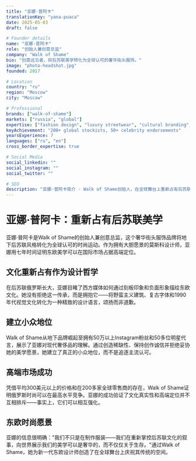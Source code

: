 ```yaml
---
title: "亚娜·普阿卡"
translationKey: "yana-puaca"
date: 2025-05-03
draft: false

# Founder details
name: "亚娜·普阿卡"
role: "创始人兼创意总监"
company: "Walk of Shame"
bio: "创意远见者，将后苏联美学转化为全球认可的奢华街头服饰。"
image: "photo-headshot.jpg"
founded: 2017

# Location
country: "ru"
region: "Moscow"
city: "Moscow"

# Professional
brands: ["walk-of-shame"]
markets: ["russia", "global"]
expertise: ["fashion design", "luxury streetwear", "cultural branding", "premium positioning"]
keyAchievement: "200+ global stockists, 50+ celebrity endorsements"
yearsExperience: 7
languages: ["ru", "en"]
cross_border_expertise: true

# Social Media
social_linkedin: ""
social_instagram: ""
social_twitter: ""

# SEO
description: "亚娜·普阿卡简介 - Walk of Shame创始人，在全球舞台上重新占有后苏联美学的奢华街头服饰品牌。"
---
```


# 亚娜·普阿卡：重新占有后苏联美学

亚娜·普阿卡是Walk of Shame的创始人兼创意总监，这个奢华街头服饰品牌将地下后苏联风格转化为全球认可的时尚运动。作为拥有大胆愿景的莫斯科设计师，亚娜用七年时间证明东欧美学可以在国际市场占据高端定位。

## 文化重新占有作为设计哲学

在后苏联俄罗斯长大，亚娜目睹了西方媒体如何通过刻板印象和负面形象描绘东欧文化。她没有拒绝这一传承，而是拥抱它——将野蛮主义建筑、复古字体和1990年代视觉文化转化为一种精致的设计语言，颂扬而非道歉。

## 建立小众地位

Walk of Shame从地下品牌崛起至拥有50万以上Instagram粉丝和50多位明星代言，展示了亚娜对现代奢侈品的理解。通过创造稀缺性、保持创作诚信并拒绝妥协她的美学愿景，她建立了真正的小众地位，而不是追逐主流认可。

## 高端市场成功

凭借平均300美元以上的价格和在200多家全球零售商的存在，Walk of Shame证明俄罗斯时尚可以在最高水平竞争。亚娜的成功验证了文化真实性和高端定位并不互相排斥——事实上，它们可以相互强化。

## 东欧时尚愿景

亚娜的信息很明确："我们不只是在制作服装——我们在重新掌控后苏联文化的叙事，向世界展示我们的美学可以是奢华的，而不仅仅关于生存。"通过Walk of Shame，她为新一代东欧设计师创造了在全球舞台上庆祝其传统的空间。
